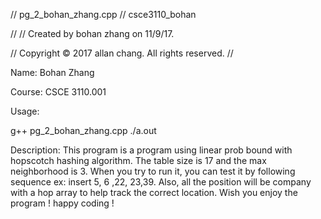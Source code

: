 //  pg_2_bohan_zhang.cpp
//  csce3110_bohan

//
//  Created by bohan zhang on 11/9/17.

//  Copyright © 2017 allan chang. All rights reserved.
//

Name: Bohan Zhang 

Course: CSCE 3110.001

Usage:

g++ pg_2_bohan_zhang.cpp
./a.out

Description: 
This program is a program using linear prob bound with hopscotch hashing algorithm. The table size is 17 and the max neighborhood is 3. When you try to run it, you can test it by following sequence ex: insert 5, 6 ,22, 23,39. Also, all the position will be company with a hop array to help track the correct location. Wish you enjoy the program ! happy coding !
